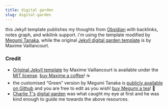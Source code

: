 ```yaml
---
title: digital garden
slug: digital-garden
---
```


this Jekyll template publishes my thoughts from [Obsidian](https://obsidian.md/) with backlinks, notes graph, and wikilink support. i'm using the template modified by [Megumi Tanaka](https://github.com/meewgumi/green-web-template), while the original [Jekyll digital garden template](https://github.com/maximevaillancourt/digital-garden-jekyll-template) is by Maxime Vaillancourt.

### Credit
- [Original Jekyll template](https://github.com/maximevaillancourt/digital-garden-jekyll-template) by Maxime Vaillancourt is available under the [MIT license](https://garden.megu.space/LICENSE.md). [buy Maxime a coffee](https://ko-fi.com/maximevaillancourt)! ☕️
- the customised “Green” version by Megumi Tanaka is [publicly available on Github](https://github.com/meewgumi/green-web-template) and you are free to edit as you wish! [buy Megumi a tea](https://www.buymeacoffee.com/megumi)! 🍵
- [Charlie T's](https://twitter.com/rhymeswithvocal) [digital garden](https://garden.charlietrochlil.com/) was what caught my eye at first and he was kind enough to guide me towards the above resources.